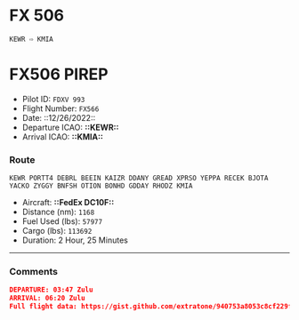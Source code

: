 # FX 506

`KEWR ⇨ KMIA`

# FX506 PIREP

- Pilot ID: `FDXV 993`
- Flight Number: `FX566`
- Date: ::12/26/2022::
- Departure ICAO: **::KEWR::**
- Arrival ICAO: **::KMIA::**

### Route

```other
KEWR PORTT4 DEBRL BEEIN KAIZR DDANY GREAD XPRSO YEPPA RECEK BJOTA YACKO ZYGGY BNFSH OTION BONHD GDDAY RHODZ KMIA
```

- Aircraft: **::FedEx DC10F::**
- Distance (nm): `1168`
- Fuel Used (lbs): `57977`
- Cargo (lbs): `113692`
- Duration: 2 Hour, 25 Minutes

---

### Comments

```json
DEPARTURE: 03:47 Zulu
ARRIVAL: 06:20 Zulu
Full flight data: https://gist.github.com/extratone/940753a8053c8cf229f5e0a23be9d54a
```

